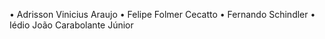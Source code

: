 • Adrisson Vinicius Araujo
• Felipe Folmer Cecatto
• Fernando Schindler
• Iédio João Carabolante Júnior
